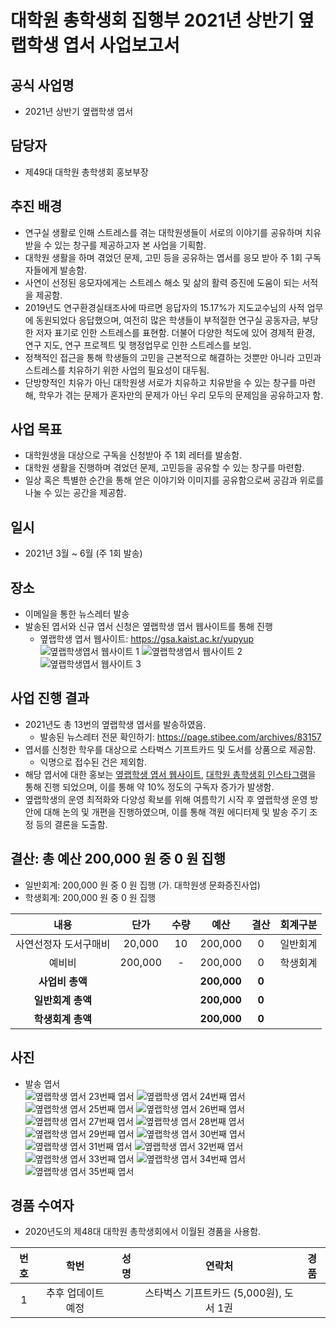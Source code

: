 대학원 총학생회 집행부 2021년 상반기 옆랩학생 엽서 사업보고서
===

## 공식 사업명
- 2021년 상반기 옆랩학생 엽서

## 담당자
- 제49대 대학원 총학생회 홍보부장

## 추진 배경
- 연구실 생활로 인해 스트레스를 겪는 대학원생들이 서로의 이야기를 공유하며 치유 받을 수 있는 창구를 제공하고자 본 사업을 기획함.
- 대학원 생활을 하며 겪었던 문제, 고민 등을 공유하는 엽서를 응모 받아 주 1회 구독자들에게 발송함.
- 사연이 선정된 응모자에게는 스트레스 해소 및 삶의 활력 증진에 도움이 되는 서적을 제공함.
- 2019년도 연구환경실태조사에 따르면 응답자의 15.17%가 지도교수님의 사적 업무에 동원되었다 응답했으며, 여전히 많은 학생들이 부적절한 연구실 공동자금, 부당한 저자 표기로 인한 스트레스를 표현함. 더불어 다양한 척도에 있어 경제적 환경, 연구 지도, 연구 프로젝트 및 행정업무로 인한 스트레스를 보임.
- 정책적인 접근을 통해 학생들의 고민을 근본적으로 해결하는 것뿐만 아니라 고민과 스트레스를 치유하기 위한 사업의 필요성이 대두됨.
- 단방향적인 치유가 아닌 대학원생 서로가 치유하고 치유받을 수 있는 창구를 마련해, 학우가 겪는 문제가 혼자만의 문제가 아닌 우리 모두의 문제임을 공유하고자 함.

## 사업 목표
- 대학원생을 대상으로 구독을 신청받아 주 1회 레터를 발송함.
- 대학원 생활을 진행하며 겪었던 문제, 고민등을 공유할 수 있는 창구를 마련함.
- 일상 혹은 특별한 순간을 통해 얻은 이야기와 이미지를 공유함으로써 공감과 위로를 나눌 수 있는 공간을 제공함.

## 일시
- 2021년 3월 ~ 6월 (주 1회 발송)

## 장소
- 이메일을 통한 뉴스레터 발송
- 발송된 엽서와 신규 엽서 신청은 옆랩학생 엽서 웹사이트를 통해 진행
    - 옆랩학생 엽서 웹사이트: https://gsa.kaist.ac.kr/yupyup  
    ![옆랩학생엽서 웹사이트 1](../../resources/옆랩학생엽서-웹사이트-1.png) ![옆랩학생엽서 웹사이트 2](../../resources/옆랩학생엽서-웹사이트-2.png) ![옆랩학생엽서 웹사이트 3](../../resources/옆랩학생엽서-웹사이트-3.png)

## 사업 진행 결과
- 2021년도 총 13번의 옆랩학생 엽서를 발송하였음.
    - 발송된 뉴스레터 전문 확인하기: https://page.stibee.com/archives/83157
- 엽서를 신청한 학우를 대상으로 스타벅스 기프트카드 및 도서를 상품으로 제공함. 
    - 익명으로 접수된 건은 제외함.
- 해당 엽서에 대한 홍보는 [옆랩학생 엽서 웹사이트](https://gsa.kaist.ac.kr/yupyup), [대학원 총학생회 인스타그램](https://www.instagram.com/kaist_gsa/)을 통해 진행 되었으며, 이를 통해 약 10% 정도의 구독자 증가가 발생함.
- 옆랩학생의 운영 최적화와 다양성 확보를 위해 여름학기 시작 후 옆랩학생 운영 방안에 대해 논의 및 개편을 진행하였으며, 이를 통해 객원 에디터제 및 발송 주기 조정 등의 결론을 도출함.

## 결산: 총 예산 200,000 원 중 0 원 집행
- 일반회계: 200,000 원 중 0 원 집행 (가. 대학원생 문화증진사업)
- 학생회계: 200,000 원 중 0 원 집행

| **내용** | **단가** | **수량** | **예산** | **결산** | **회계구분** |
|:---:|:---:|:---:|:---:|:---:|:---:|
| 사연선정자 도서구매비 | 20,000 | 10 | 200,000 | 0 | 일반회계 |
| 예비비 | 200,000 |  - | 200,000 | 0 | 학생회계 |
| **사업비 총액** |  |  | **200,000** | **0** |  |
| **일반회계 총액** |  |  | **200,000** | **0** |  |
| **학생회계 총액** |  |  | **200,000** | **0** |  |

## 사진
- 발송 엽서  
![옆랩학생 엽서 23번째 엽서](../../resources/옆랩학생엽서-23.jpg) ![옆랩학생 엽서 24번째 엽서](../../resources/옆랩학생엽서-24.jpg) ![옆랩학생 엽서 25번째 엽서](../../resources/옆랩학생엽서-25.jpg) ![옆랩학생 엽서 26번째 엽서](../../resources/옆랩학생엽서-26.jpg) ![옆랩학생 엽서 27번째 엽서](../../resources/옆랩학생엽서-27.jpg) ![옆랩학생 엽서 28번째 엽서](../../resources/옆랩학생엽서-28.jpg) ![옆랩학생 엽서 29번째 엽서](../../resources/옆랩학생엽서-29.jpg) ![옆랩학생 엽서 30번째 엽서](../../resources/옆랩학생엽서-30.jpg) ![옆랩학생 엽서 31번째 엽서](../../resources/옆랩학생엽서-31.jpg) ![옆랩학생 엽서 32번째 엽서](../../resources/옆랩학생엽서-32.jpg) ![옆랩학생 엽서 33번째 엽서](../../resources/옆랩학생엽서-33.jpg) ![옆랩학생 엽서 34번째 엽서](../../resources/옆랩학생엽서-34.jpg) ![옆랩학생 엽서 35번째 엽서](../../resources/옆랩학생엽서-35.jpg)

## 경품 수여자

* 2020년도의 제48대 대학원 총학생회에서 이월된 경품을 사용함.

| 번호 | 학번 | 성명 | 연락처 | 경품 |
|:---:|:---:|:---:|:---:|:---:|
| 1 | 추후 업데이트 예정 | | 스타벅스 기프트카드 (5,000원), 도서 1권 | 
<!-- - TODO: 책 받으신 분들 명단 오프라인 서명지에서 정보 기입 필요 -->